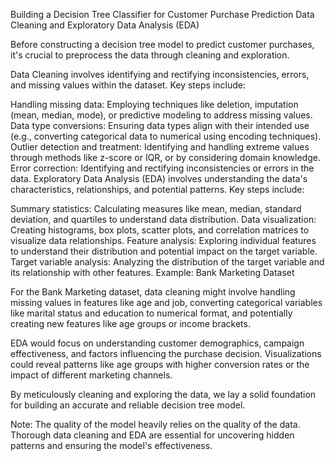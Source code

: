 Building a Decision Tree Classifier for Customer Purchase Prediction
Data Cleaning and Exploratory Data Analysis (EDA)

Before constructing a decision tree model to predict customer purchases, it's crucial to preprocess the data through cleaning and exploration.

Data Cleaning involves identifying and rectifying inconsistencies, errors, and missing values within the dataset. Key steps include:

Handling missing data: Employing techniques like deletion, imputation (mean, median, mode), or predictive modeling to address missing values.
Data type conversions: Ensuring data types align with their intended use (e.g., converting categorical data to numerical using encoding techniques).
Outlier detection and treatment: Identifying and handling extreme values through methods like z-score or IQR, or by considering domain knowledge.
Error correction: Identifying and rectifying inconsistencies or errors in the data.
Exploratory Data Analysis (EDA) involves understanding the data's characteristics, relationships, and potential patterns. Key steps include:

Summary statistics: Calculating measures like mean, median, standard deviation, and quartiles to understand data distribution.
Data visualization: Creating histograms, box plots, scatter plots, and correlation matrices to visualize data relationships.
Feature analysis: Exploring individual features to understand their distribution and potential impact on the target variable.
Target variable analysis: Analyzing the distribution of the target variable and its relationship with other features.
Example: Bank Marketing Dataset

For the Bank Marketing dataset, data cleaning might involve handling missing values in features like age and job, converting categorical variables like marital status and education to numerical format, and potentially creating new features like age groups or income brackets.

EDA would focus on understanding customer demographics, campaign effectiveness, and factors influencing the purchase decision. Visualizations could reveal patterns like age groups with higher conversion rates or the impact of different marketing channels.

By meticulously cleaning and exploring the data, we lay a solid foundation for building an accurate and reliable decision tree model.

Note: The quality of the model heavily relies on the quality of the data. Thorough data cleaning and EDA are essential for uncovering hidden patterns and ensuring the model's effectiveness.
